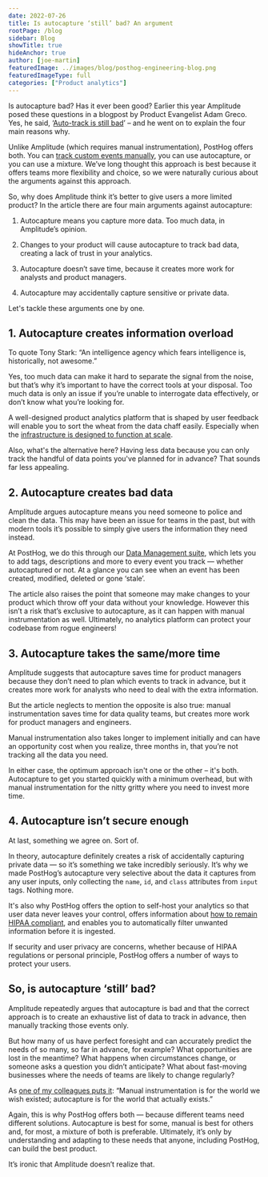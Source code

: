 ```yaml
---
date: 2022-07-26
title: Is autocapture ‘still’ bad? An argument
rootPage: /blog
sidebar: Blog
showTitle: true
hideAnchor: true
author: [joe-martin]
featuredImage: ../images/blog/posthog-engineering-blog.png
featuredImageType: full
categories: ["Product analytics"]
---
```


Is autocapture bad? Has it ever been good? Earlier this year Amplitude posed these questions in a blogpost by Product Evangelist Adam Greco. Yes, he said, ‘[Auto-track is still bad](https://amplitude.com/blog/autotrack-is-bad)’ – and he went on to explain the four main reasons why.

Unlike Amplitude (which requires manual instrumentation), PostHog offers both. You can [track custom events manually](/tutorials/event-tracking-guide), you can use autocapture, or you can use a mixture. We’ve long thought this approach is best because it offers teams more flexibility and choice, so we were naturally curious about the arguments against this approach.

So, why does Amplitude think it’s better to give users a more limited product? In the article there are four main arguments against autocapture:

1. Autocapture means you capture more data. Too much data, in Amplitude’s opinion.

2. Changes to your product will cause autocapture to track bad data, creating a lack of trust in your analytics.
 
3. Autocapture doesn’t save time, because it creates more work for analysts and product managers.
 
4. Autocapture may accidentally capture sensitive or private data. 

Let's tackle these arguments one by one. 

## 1. Autocapture creates information overload

To quote Tony Stark: “An intelligence agency which fears intelligence is, historically, not awesome.” 

Yes, too much data can make it hard to separate the signal from the noise, but that’s why it’s important to have the correct tools at your disposal. Too much data is only an issue if you’re unable to interrogate data effectively, or don’t know what you’re looking for. 

A well-designed product analytics platform that is shaped by user feedback will enable you to sort the wheat from the data chaff easily. Especially when the [infrastructure is designed to function at scale](https://posthog.com/blog/clickhouse-announcement).

Also, what's the alternative here? Having less data because you can only track the handful of data points you've planned for in advance? That sounds far less appealing.

## 2. Autocapture creates bad data

Amplitude argues autocapture means you need someone to police and clean the data. This may have been an issue for teams in the past, but with modern tools it’s possible to simply give users the information they need instead. 

At PostHog, we do this through our [Data Management suite](/docs/user-guides/data-management), which lets you to add tags, descriptions and more to every event you track — whether autocaptured or not. At a glance you can see when an event has been created,  modified, deleted or gone ‘stale’.

The article also raises the point that someone may make changes to your product which throw off your data without your knowledge. However this isn’t a risk that’s exclusive to autocapture, as it can happen with manual instrumentation as well. Ultimately, no analytics platform can protect your codebase from rogue engineers!

## 3. Autocapture takes the same/more time

Amplitude suggests that autocapture saves time for product managers because they don’t need to plan which events to track in advance, but it creates more work for analysts who need to deal with the extra information. 

But the article neglects to mention the opposite is also true: manual instrumentation saves time for data quality teams, but creates more work for product managers and engineers. 

Manual instrumentation also takes longer to implement initially and can have an opportunity cost when you realize, three months in, that you’re not tracking all the data you need. 

In either case, the optimum approach isn't one or the other – it's both. Autocapture to get you started quickly with a minimum overhead, but with manual instrumentation for the nitty gritty where you need to invest more time.

## 4. Autocapture isn’t secure enough

At last, something we agree on. Sort of. 

In theory, autocapture definitely creates a risk of accidentally capturing private data — so it’s something we take incredibly seriously. It’s why we made PostHog’s autocapture very selective about the data it captures from any user inputs, only collecting the `name`, `id`, and `class` attributes from `input` tags. Nothing more. 

It's also why PostHog offers the option to self-host your analytics so that user data never leaves your control, offers information about [how to remain HIPAA compliant](/docs/privacy/hipaa-compliance), and enables you to automatically filter unwanted information before it is ingested. 

If security and user privacy are concerns, whether because of HIPAA regulations or personal principle, PostHog offers a number of ways to protect your users.

## So, is autocapture ‘still’ bad?

Amplitude repeatedly argues that autocapture is bad and that the correct approach is to create an exhaustive list of data to track in advance, then manually tracking those events only.

But how many of us have perfect foresight and can accurately predict the needs of so many, so far in advance, for example? What opportunities are lost in the meantime? What happens when circumstances change, or someone asks a question you didn’t anticipate? What about fast-moving businesses where the needs of teams are likely to change regularly?

As [one of my colleagues puts it](https://github.com/PostHog/posthog.com/issues/3593#issuecomment-1160197161): “Manual instrumentation is for the world we wish existed; autocapture is for the world that actually exists.”

Again, this is why PostHog offers both — because different teams need different solutions. Autocapture is best for some, manual is best for others and, for most, a mixture of both is preferable. Ultimately, it’s only by understanding and adapting to these needs that anyone, including PostHog, can build the best product. 

It’s ironic that Amplitude doesn’t realize that. 

<NewsletterForm compact />
